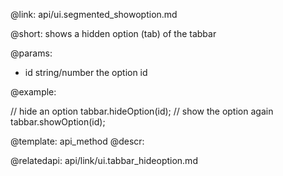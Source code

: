 @link: api/ui.segmented_showoption.md

@short:
	shows a hidden option (tab) of the tabbar

@params:

- id		string/number		the option id


@example:

// hide an option
tabbar.hideOption(id);
// show the option again
tabbar.showOption(id);

@template:	api_method
@descr:

@relatedapi:
api/link/ui.tabbar_hideoption.md